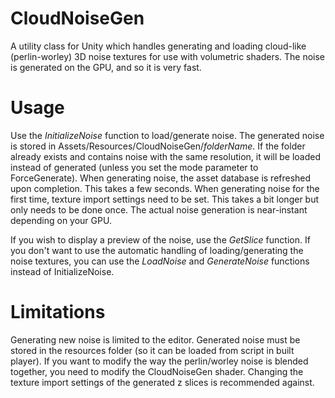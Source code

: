 # CloudNoiseGen
A utility class for Unity which handles generating and loading cloud-like (perlin-worley) 3D noise textures for use with volumetric shaders. The noise is generated on the GPU, and so it is very fast.

# Usage
Use the <i>InitializeNoise</i> function to load/generate noise.
The generated noise is stored in Assets/Resources/CloudNoiseGen/<i>folderName</i>.
If the folder already exists and contains noise with the same resolution, it will be loaded instead of generated (unless you set the mode parameter to ForceGenerate).
When generating noise, the asset database is refreshed upon completion. This takes a few seconds. When generating noise for the first time, texture import settings need to be set. This takes a bit longer but only needs to be done once. The actual noise generation is near-instant depending on your GPU.
  
If you wish to display a preview of the noise, use the <i>GetSlice</i> function.
If you don't want to use the automatic handling of loading/generating the noise textures, you can use the <i>LoadNoise</i> and <i>GenerateNoise</i> functions instead of InitializeNoise.
  
# Limitations
Generating new noise is limited to the editor.
Generated noise must be stored in the resources folder (so it can be loaded from script in built player).
If you want to modify the way the perlin/worley noise is blended together, you need to modify the CloudNoiseGen shader.
Changing the texture import settings of the generated z slices is recommended against.
